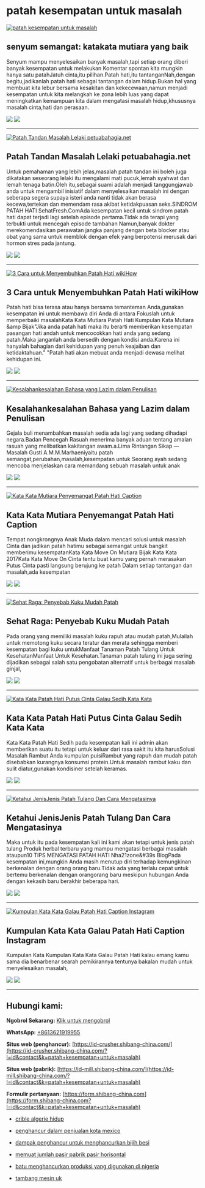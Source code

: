 # patah kesempatan untuk masalah

<a href="https://swt.shibang-china.com/?l=id&img&k=patah+kesempatan+untuk+masalah" target="_blank">![patah kesempatan untuk masalah](http://static.shibang-china.com/all-800x300/347.jpg)</a>

## senyum semangat: katakata mutiara yang baik
Senyum mampu menyelesaikan banyak masalah,tapi setiap orang diberi banyak kesempatan untuk melakukan Komentar spontan kita mungkin hanya satu patahJatuh cinta,itu pilihan.Patah hati,itu tantanganNah,dengan begitu,jadikanlah patah hati sebagai tantangan dalam hidup.Bukan hal yang membuat kita lebur bersama kesakitan dan kekecewaan,namun menjadi kesempatan untuk kita melangkah ke zona lebih luas yang dapat meningkatkan kemampuan kita dalam mengatasi masalah hidup,khususnya masalah cinta,hati dan perasaan.


<a href="https://whatsapp.shibangsoft.com/WhatsApp.php" target="_blank" title="WhatsApp">![](http://static.shibang-china.com/icon/whatsapp.png)</a> <a href="https://swt.shibang-china.com/?l=id&icon&k=patah+kesempatan+untuk+masalah" target="_blank">![](http://static.shibang-china.com/icon/chat-id.png)</a>

---

<a href="https://swt.shibang-china.com/?l=id&img&k=patah+kesempatan+untuk+masalah" target="_blank">![Patah Tandan Masalah Lelaki petuabahagia.net](http://static.shibang-china.com/all-800x300/1200.jpg)</a>

## Patah Tandan Masalah Lelaki petuabahagia.net
Untuk pemahaman yang lebih jelas,masalah patah tandan ini boleh juga dikatakan seseorang lelaki itu mengalami mati pucuk,lemah syahwat dan lemah tenaga batin.Oleh itu,sebagai suami adalah menjadi tanggungjawab anda untuk mengambil inisiatif dalam menyelesaikan masalah ini dengan seberapa segera supaya isteri anda nanti tidak akan berasa kecewa,tertekan dan memendam rasa akibat ketidakpuasan seks.SINDROM PATAH HATI SehatFresh.ComAda kesempatan kecil untuk sindrom patah hati dapat terjadi lagi setelah episode pertama.Tidak ada terapi yang terbukti untuk mencegah episode tambahan Namun,banyak dokter merekomendasikan perawatan jangka panjang dengan beta blocker atau obat yang sama untuk memblok dengan efek yang berpotensi merusak dari hormon stres pada jantung.


<a href="https://whatsapp.shibangsoft.com/WhatsApp.php" target="_blank" title="WhatsApp">![](http://static.shibang-china.com/icon/whatsapp.png)</a> <a href="https://swt.shibang-china.com/?l=id&icon&k=patah+kesempatan+untuk+masalah" target="_blank">![](http://static.shibang-china.com/icon/chat-id.png)</a>

---

<a href="https://swt.shibang-china.com/?l=id&img&k=patah+kesempatan+untuk+masalah" target="_blank">![3 Cara untuk Menyembuhkan Patah Hati wikiHow](http://static.shibang-china.com/all-800x300/910.jpg)</a>

## 3 Cara untuk Menyembuhkan Patah Hati wikiHow
Patah hati bisa terasa atau hanya bersama temanteman Anda,gunakan kesempatan ini untuk membawa diri Anda di antara Fokuslah untuk memperbaiki masalahKata Kata Mutiara Patah Hati Kumpulan Kata Mutiara &amp Bijak"Jika anda patah hati maka itu berarti memberikan kesempatan pasangan hati andah untuk mencocokkan hati anda yang sedang patah.Maka janganlah anda bersedih dengan kondisi anda.Karena ini hanyalah bahagian dari kehidupan yang penuh keajaiban dan ketidaktahuan." "Patah hati akan mebuat anda menjadi dewasa melihat kehidupan ini.


<a href="https://whatsapp.shibangsoft.com/WhatsApp.php" target="_blank" title="WhatsApp">![](http://static.shibang-china.com/icon/whatsapp.png)</a> <a href="https://swt.shibang-china.com/?l=id&icon&k=patah+kesempatan+untuk+masalah" target="_blank">![](http://static.shibang-china.com/icon/chat-id.png)</a>

---

<a href="https://swt.shibang-china.com/?l=id&img&k=patah+kesempatan+untuk+masalah" target="_blank">![Kesalahankesalahan Bahasa yang Lazim dalam Penulisan](http://static.shibang-china.com/all-800x300/700.jpg)</a>

## Kesalahankesalahan Bahasa yang Lazim dalam Penulisan
Gejala buli menambahkan masalah sedia ada lagi yang sedang dihadapi negara.Badan Pencegah Rasuah menerima banyak aduan tentang amalan rasuah yang melibatkan kakitangan awam.a.Lima Rintangan Sikap — Masalah Gusti A.M.M.Marhaeniyaitu patah semangat,perubahan,masalah,kesempatan untuk Seorang ayah sedang mencoba menjelaskan cara memandang sebuah masalah untuk anak


<a href="https://whatsapp.shibangsoft.com/WhatsApp.php" target="_blank" title="WhatsApp">![](http://static.shibang-china.com/icon/whatsapp.png)</a> <a href="https://swt.shibang-china.com/?l=id&icon&k=patah+kesempatan+untuk+masalah" target="_blank">![](http://static.shibang-china.com/icon/chat-id.png)</a>

---

<a href="https://swt.shibang-china.com/?l=id&img&k=patah+kesempatan+untuk+masalah" target="_blank">![Kata Kata Mutiara Penyemangat Patah Hati Caption](http://static.shibang-china.com/all-800x300/1122.jpg)</a>

## Kata Kata Mutiara Penyemangat Patah Hati Caption
Tempat nongkrongnya Anak Muda dalam mencari solusi untuk masalah Cinta dan jadikan patah hatimu sebagai semangat untuk bangkit memberimu kesempatanKata Kata Move On Mutiara Bijak Kata Kata 2017Kata Kata Move On Cinta tentu buat kamu yang pernah merasakan Putus Cinta pasti langsung berujung ke patah Dalam setiap tantangan dan masalah,ada kesempatan


<a href="https://whatsapp.shibangsoft.com/WhatsApp.php" target="_blank" title="WhatsApp">![](http://static.shibang-china.com/icon/whatsapp.png)</a> <a href="https://swt.shibang-china.com/?l=id&icon&k=patah+kesempatan+untuk+masalah" target="_blank">![](http://static.shibang-china.com/icon/chat-id.png)</a>

---

<a href="https://swt.shibang-china.com/?l=id&img&k=patah+kesempatan+untuk+masalah" target="_blank">![Sehat Raga: Penyebab Kuku Mudah Patah](http://static.shibang-china.com/all-800x300/901.jpg)</a>

## Sehat Raga: Penyebab Kuku Mudah Patah
Pada orang yang memiliki masalah kuku rapuh atau mudah patah,Mulailah untuk memotong kuku secara teratur dan merata sehingga memberi kesempatan bagi kuku untukManfaat Tanaman Patah Tulang Untuk KesehatanManfaat Untuk Kesehatan.Tanaman patah tulang ini juga sering dijadikan sebagai salah satu pengobatan alternatif untuk berbagai masalah ginjal,


<a href="https://whatsapp.shibangsoft.com/WhatsApp.php" target="_blank" title="WhatsApp">![](http://static.shibang-china.com/icon/whatsapp.png)</a> <a href="https://swt.shibang-china.com/?l=id&icon&k=patah+kesempatan+untuk+masalah" target="_blank">![](http://static.shibang-china.com/icon/chat-id.png)</a>

---

<a href="https://swt.shibang-china.com/?l=id&img&k=patah+kesempatan+untuk+masalah" target="_blank">![Kata Kata Patah Hati Putus Cinta Galau Sedih Kata Kata](http://static.shibang-china.com/all-800x300/376.jpg)</a>

## Kata Kata Patah Hati Putus Cinta Galau Sedih Kata Kata
Kata Kata Patah Hati Sedih pada kesempatan kali ini admin akan memberikan suatu itu tetapi untuk keluar dari rasa sakit itu kita harusSolusi Masalah Rambut Anda kumpulan puisiRambut yang rapuh dan mudah patah disebabkan kurangnya konsumsi protein.Untuk masalah rambut kaku dan sulit diatur,gunakan kondisiner setelah keramas.


<a href="https://whatsapp.shibangsoft.com/WhatsApp.php" target="_blank" title="WhatsApp">![](http://static.shibang-china.com/icon/whatsapp.png)</a> <a href="https://swt.shibang-china.com/?l=id&icon&k=patah+kesempatan+untuk+masalah" target="_blank">![](http://static.shibang-china.com/icon/chat-id.png)</a>

---

<a href="https://swt.shibang-china.com/?l=id&img&k=patah+kesempatan+untuk+masalah" target="_blank">![Ketahui JenisJenis Patah Tulang Dan Cara Mengatasinya](http://static.shibang-china.com/all-800x300/279.jpg)</a>

## Ketahui JenisJenis Patah Tulang Dan Cara Mengatasinya
Maka untuk itu pada kesempatan kali ini kami akan tetapi untuk jenis patah tulang Produk herbal terbaru yang mampu mengatasi berbagai masalah ataupun10 TIPS MENGATASI PATAH HATI Nha21zone&#39s BlogPada kesempatan ini,mungkin Anda masih menutup diri terhadap kemungkinan berkenalan dengan orang orang baru.Tidak ada yang terlalu cepat untuk bertemu berkenalan dengan orangorang baru meskipun hubungan Anda dengan kekasih baru berakhir beberapa hari.


<a href="https://whatsapp.shibangsoft.com/WhatsApp.php" target="_blank" title="WhatsApp">![](http://static.shibang-china.com/icon/whatsapp.png)</a> <a href="https://swt.shibang-china.com/?l=id&icon&k=patah+kesempatan+untuk+masalah" target="_blank">![](http://static.shibang-china.com/icon/chat-id.png)</a>

---

<a href="https://swt.shibang-china.com/?l=id&img&k=patah+kesempatan+untuk+masalah" target="_blank">![Kumpulan Kata Kata Galau Patah Hati Caption Instagram](http://static.shibang-china.com/all-800x300/1017.jpg)</a>

## Kumpulan Kata Kata Galau Patah Hati Caption Instagram
Kumpulan Kata Kumpulan Kata Kata Galau Patah Hati kalau emang kamu sama dia benarbenar searah pemikirannya tentunya bakalan mudah untuk menyelesaikan masalah,

<a href="https://whatsapp.shibangsoft.com/WhatsApp.php" target="_blank" title="WhatsApp">![](http://static.shibang-china.com/icon/whatsapp.png)</a> <a href="https://swt.shibang-china.com/?l=id&icon&k=patah+kesempatan+untuk+masalah" target="_blank">![](http://static.shibang-china.com/icon/chat-id.png)</a>

---
## Hubungi kami:

**Ngobrol Sekarang:** [Klik untuk mengobrol](https://swt.shibang-china.com?l=id&contact&k=patah+kesempatan+untuk+masalah)

**WhatsApp:**  [+8613621919955](https://whatsapp.shibangsoft.com/WhatsApp.php)

**Situs web (penghancur):** [https://id-crusher.shibang-china.com/](https://id-crusher.shibang-china.com/?l=id&contact&k=patah+kesempatan+untuk+masalah)

**Situs web (pabrik):** [https://id-mill.shibang-china.com/](https://id-mill.shibang-china.com/?l=id&contact&k=patah+kesempatan+untuk+masalah)

**Formulir pertanyaan:** [https://form.shibang-china.com](https://form.shibang-china.com?l=id&contact&k=patah+kesempatan+untuk+masalah)

* [crible algerie hidup](../39/crible%20algerie%20hidup.md)

* [penghancur dalam penjualan kota mexico](../40/penghancur%20dalam%20penjualan%20kota%20mexico.md)

* [dampak penghancur untuk menghancurkan bijih besi](../31/dampak%20penghancur%20untuk%20menghancurkan%20bijih%20besi.md)

* [memuat jumlah pasir pabrik pasir horisontal](../34/memuat%20jumlah%20pasir%20pabrik%20pasir%20horisontal.md)

* [batu menghancurkan produksi yang digunakan di nigeria](../40/batu%20menghancurkan%20produksi%20yang%20digunakan%20di%20nigeria.md)

* [tambang mesin uk](../35/tambang%20mesin%20uk.md)